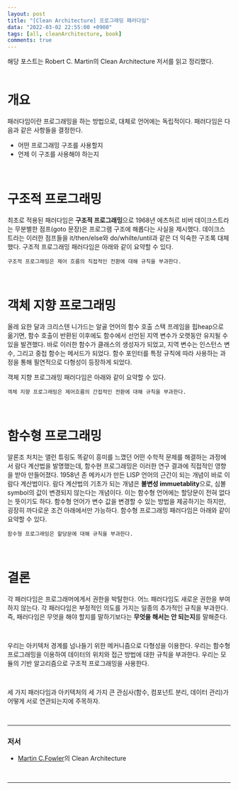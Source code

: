 ```yaml
---
layout: post
title: "[Clean Architecture] 프로그래밍 패러다임"
data: "2022-03-02 22:55:00 +0900"
tags: [all, cleanArchitecture, book]
comments: true
---
```


해당 포스트는 Robert C. Martin의 Clean Architecture 저서를 읽고 정리했다.
<br>
<br>

# 개요

패러다임이란 프로그래밍을 하는 방법으로, 대체로 언어에는 독립적이다. 패러다임은 다음과 같은 사항들을 결정한다.

- 어떤 프로그래밍 구조를 사용할지
- 언제 이 구조를 사용해야 하는지

<br>

# 구조적 프로그래밍

최초로 적용된 패러다임은 **구조적 프로그래밍**으로 1968년 에츠허르 비버 데이크스트라는 무분별한 점프(goto 문장)은 프로그램 구조에 해롭다는 사실을 제시했다. 데이크스트라는 이러한 점프들을 it/then/else와 do/whilte/until과 같은 더 익숙한 구조록 대체했다. 구조적 프로그래밍 패러다임은 아래와 같이 요약할 수 있다.

`구조적 프로그래밍은 제어 흐름의 직접적인 전환에 대해 규칙을 부과한다.`

<br>

# 객체 지향 프로그래밍

올레 요한 달과 크리스텐 니가드는 알골 언어의 함수 호출 스택 프레임을 힙heap으로 옮기면, 함수 호출이 반환된 이후에도 함수에서 선언된 지역 변수가 오랫동안 유지될 수 있을 발견했다. 바로 이러한 함수가 클래스의 생성자가 되었고, 지역 변수는 인스턴스 변수, 그리고 중첩 함수는 메서드가 되었다. 함수 포인터를 특정 규칙에 따라 사용하는 과정을 통해 필연적으로 다형성이 등장하게 되었다.

객체 지향 프로그래밍 패러다임은 아래와 같이 요약할 수 있다.

`객체 지향 프로그래밍은 제어흐름의 간접적인 전환에 대해 규칙을 부과한다.`

<br>

# 함수형 프로그래밍

알론조 처치는 앨런 튜링도 똑같이 흥미를 느꼈던 어떤 수학적 문제를 해결하는 과정에서 람다 계산법을 발명했는데, 함수현 프로그래밍은 이러한 연구 결과에 직접적인 영향을 받아 만들어졌다. 1958년 존 메카시가 만든 LISP 언어의 근간이 되는 개념이 바로 이 람다 계산법이다. 람다 계산법의 기초가 되는 개념은 **불변성 immuetablity**으로, 심볼 symbol의 값이 변경되지 않는다는 개념이다. 이는 함수형 언어에는 할당문이 전혀 없다는 뜻이기도 하다. 함수형 언어가 변수 값을 변경할 수 있는 방법을 제공하기는 하지만, 굉장히 까다로운 조건 아래에서만 가능하다. 함수형 프로그래밍 패러다임은 아래와 같이 요약할 수 있다.

`함수형 프로그래밍은 할당문에 대해 규칙을 부과한다.`

<br>

# 결론

각 패러다임은 프로그래머에게서 권한을 박탈한다. 어느 패러다임도 새로운 권한을 부여하지 않는다. 각 패러다임은 부정적인 의도를 가지는 일종의 추가적인 규칙을 부과한다. 즉, 패러다임은 무엇을 해야 할지를 말하기보다는 **무엇을 해서는 안 되는지**를 말해준다.

<br>

우리는 아키텍처 경계를 넘나들기 위한 메커니즘으로 다형성을 이용한다. 우리는 함수형 프로그래밍을 이용하여 데이터의 위치와 접근 방법에 대한 규칙을 부과한다. 우리는 모듈의 기반 알고리즘으로 구조적 프로그래밍을 사용한다.

<br>

세 가지 패러다임과 아키텍처의 세 가지 큰 관심사(함수, 컴포넌트 분리, 데이터 관리)가 어떻게 서로 연관되는지에 주목하자.

<br>

---

### 저서

- <a href="https://martinfowler.com" target="_blank">Martin C.Fowler</a>의 Clean Architecture

<br>

---
